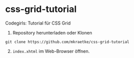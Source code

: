 # css-grid-tutorial
Codegirls: Tutorial für CSS Grid

1. Repository herunterladen oder Klonen
```
git clone https://github.com/mkraetke/css-grid-tutorial
```
2. `index.xhtml` im Web-Browser öffnen.
